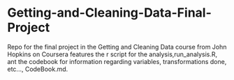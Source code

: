 # Getting-and-Cleaning-Data-Final-Project
Repo for the final project in the Getting and Cleaning Data course from John Hopkins on Coursera features the
r script for the analysis,run_analysis.R, ant the codebook for information regarding variables, transformations done, etc..., CodeBook.md.

